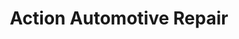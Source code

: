 ---
title: "Action Automotive Repair"
url: /running-springs/action-automotive-repair/
shop: Autowerkstatt
---